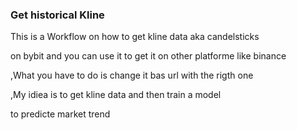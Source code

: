 <h3> Get historical Kline </h3>
<p>This is a Workflow on how to get kline data aka candelsticks</p>
<p1>on bybit and you can use it to get it on other platforme like binance</p>
<p>,What you have to do is change it bas url with the rigth one</p2>
<p>,My idiea is to get kline data and then train a model</p>
<p>to predicte market trend</p>
